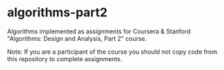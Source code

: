 algorithms-part2
================

Algorithms implemented as assignments for Coursera &amp; Stanford "Algorithms: Design and Analysis, Part 2" course.

Note: If you are a participant of the course you should not copy code from this repository to complete assignments.
